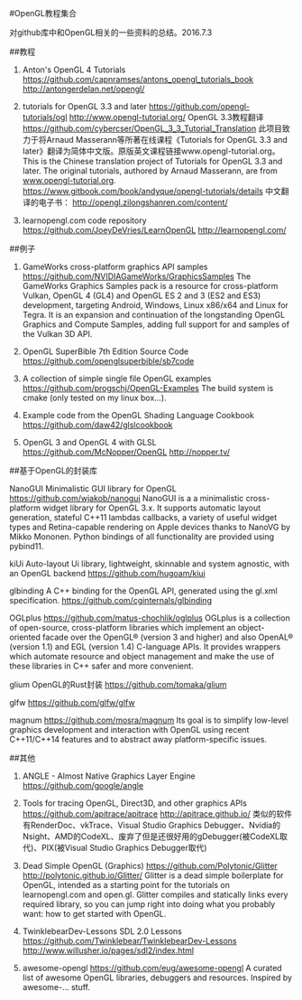 #OpenGL教程集合

对github库中和OpenGL相关的一些资料的总结。2016.7.3

##教程

1. Anton's OpenGL 4 Tutorials
https://github.com/capnramses/antons_opengl_tutorials_book
http://antongerdelan.net/opengl/

2. tutorials for OpenGL 3.3 and later
https://github.com/opengl-tutorials/ogl
http://www.opengl-tutorial.org/
OpenGL 3.3教程翻译
https://github.com/cybercser/OpenGL_3_3_Tutorial_Translation
此项目致力于将Arnaud Masserann等所著在线课程《Tutorials for OpenGL 3.3 and later》翻译为简体中文版。原版英文课程链接www.opengl-tutorial.org。 This is the Chinese translation project of Tutorials for OpenGL 3.3 and later. The original tutorials, authored by Arnaud Masserann, are from www.opengl-tutorial.org.
https://www.gitbook.com/book/andyque/opengl-tutorials/details 中文翻译的电子书： http://opengl.zilongshanren.com/content/

3. learnopengl.com code repository
https://github.com/JoeyDeVries/LearnOpenGL
http://learnopengl.com/

##例子

1. GameWorks cross-platform graphics API samples 
https://github.com/NVIDIAGameWorks/GraphicsSamples
The GameWorks Graphics Samples pack is a resource for cross-platform Vulkan, OpenGL 4 (GL4) and OpenGL ES 2 and 3 (ES2 and ES3) development, targeting Android, Windows, Linux x86/x64 and Linux for Tegra. It is an expansion and continuation of the longstanding OpenGL Graphics and Compute Samples, adding full support for and samples of the Vulkan 3D API.

2. OpenGL SuperBible 7th Edition Source Code
https://github.com/openglsuperbible/sb7code

3. A collection of simple single file OpenGL examples
https://github.com/progschj/OpenGL-Examples
The build system is cmake (only tested on my linux box...).

4. Example code from the OpenGL Shading Language Cookbook
https://github.com/daw42/glslcookbook

5. OpenGL 3 and OpenGL 4 with GLSL https://github.com/McNopper/OpenGL
http://nopper.tv/

##基于OpenGL的封装库

NanoGUI 
Minimalistic GUI library for OpenGL https://github.com/wjakob/nanogui
NanoGUI is a a minimalistic cross-platform widget library for OpenGL 3.x. It supports automatic layout generation, stateful C++11 lambdas callbacks, a variety of useful widget types and Retina-capable rendering on Apple devices thanks to NanoVG by Mikko Mononen. Python bindings of all functionality are provided using pybind11.

kiUi
Auto-layout Ui library, lightweight, skinnable and system agnostic, with an OpenGL backend https://github.com/hugoam/kiui

glbinding 
A C++ binding for the OpenGL API, generated using the gl.xml specification.
https://github.com/cginternals/glbinding

OGLplus 
https://github.com/matus-chochlik/oglplus
OGLplus is a collection of open-source, cross-platform libraries which implement an object-oriented facade over the OpenGL® (version 3 and higher) and also OpenAL® (version 1.1) and EGL (version 1.4) C-language APIs. It provides wrappers which automate resource and object management and make the use of these libraries in C++ safer and more convenient.

glium
OpenGL的Rust封装 https://github.com/tomaka/glium

glfw
https://github.com/glfw/glfw

magnum
https://github.com/mosra/magnum
Its goal is to simplify low-level graphics development and interaction with OpenGL using recent C++11/C++14 features and to abstract away platform-specific issues.

##其他

1. ANGLE - Almost Native Graphics Layer Engine
https://github.com/google/angle

2. Tools for tracing OpenGL, Direct3D, and other graphics APIs  https://github.com/apitrace/apitrace
http://apitrace.github.io/
类似的软件有RenderDoc、vkTrace、Visual Studio Graphics Debugger、Nvidia的Nsight、AMD的CodeXL、废弃了但是还很好用的gDebugger(被CodeXL取代)、PIX(被Visual Studio Graphics Debugger取代)

3. Dead Simple OpenGL (Graphics) https://github.com/Polytonic/Glitter
http://polytonic.github.io/Glitter/
Glitter is a dead simple boilerplate for OpenGL, intended as a starting point for the tutorials on learnopengl.com and open.gl. Glitter compiles and statically links every required library, so you can jump right into doing what you probably want: how to get started with OpenGL.

4. TwinklebearDev-Lessons SDL 2.0 Lessons  https://github.com/Twinklebear/TwinklebearDev-Lessons
http://www.willusher.io/pages/sdl2/index.html

5. awesome-opengl
https://github.com/eug/awesome-opengl
A curated list of awesome OpenGL libraries, debuggers and resources. Inspired by awesome-... stuff.
